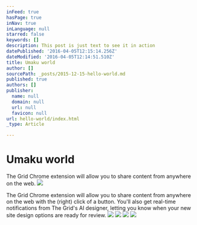 ```yaml
---
inFeed: true
hasPage: true
inNav: true
inLanguage: null
starred: false
keywords: []
description: This post is just text to see it in action
datePublished: '2016-04-05T12:15:14.256Z'
dateModified: '2016-04-05T12:14:51.510Z'
title: Umaku world
author: []
sourcePath: _posts/2015-12-15-hello-world.md
published: true
authors: []
publisher:
  name: null
  domain: null
  url: null
  favicon: null
url: hello-world/index.html
_type: Article

---
```

# Umaku world

The Grid Chrome extension will allow you to share content from anywhere on the web.
![](https://s3-us-west-2.amazonaws.com/the-grid-img/p/b91dd781ab831c835b190a6e322ffe4934a77c9c.png)

The Grid Chrome extension will allow you to share content from anywhere on the web with the (right) click of a button. You'll also get real-time notifications from The Grid's AI designer, letting you know when your new site design options are ready for review.
![](https://s3-us-west-2.amazonaws.com/the-grid-img/p/ab382059b40679968e8b5ae79c199a1f53e7fad8.jpg)
![](https://s3-us-west-2.amazonaws.com/the-grid-img/p/0c0aa65bd5bbf2663bc27d185bd45786546d01be.gif)
![](https://s3-us-west-2.amazonaws.com/the-grid-img/p/bd6291f663b124058e53d83f4760854a9baacd36.png)
![](https://the-grid-user-content.s3-us-west-2.amazonaws.com/29e75d8b-8104-4abb-b231-732b0a126ed1.jpg)